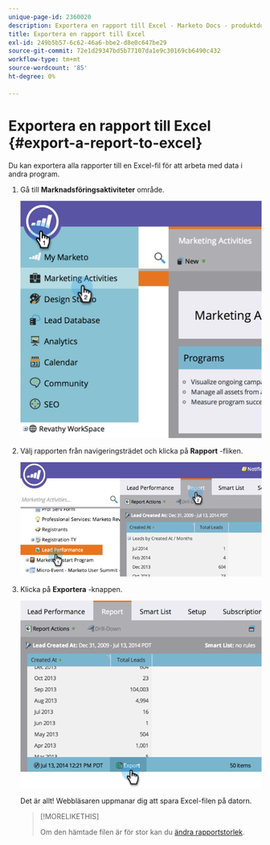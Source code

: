 ```yaml
---
unique-page-id: 2360020
description: Exportera en rapport till Excel - Marketo Docs - produktdokumentation
title: Exportera en rapport till Excel
exl-id: 249b5b57-6c62-46a6-bbe2-d8e0c647be29
source-git-commit: 72e1d29347bd5b77107da1e9c30169cb6490c432
workflow-type: tm+mt
source-wordcount: '85'
ht-degree: 0%

---
```


# Exportera en rapport till Excel {#export-a-report-to-excel}

Du kan exportera alla rapporter till en Excel-fil för att arbeta med data i andra program.

1. Gå till **Marknadsföringsaktiviteter** område.

   ![](assets/image2014-9-16-13-3a11-3a14.png)

1. Välj rapporten från navigeringsträdet och klicka på **Rapport** -fliken.

   ![](assets/image2014-9-16-13-3a11-3a18.png)

1. Klicka på **Exportera** -knappen.

   ![](assets/image2014-9-16-13-3a11-3a21.png)

   Det är allt! Webbläsaren uppmanar dig att spara Excel-filen på datorn.

   >[!MORELIKETHIS]
   >
   >Om den hämtade filen är för stor kan du [ändra rapportstorlek](/help/marketo/product-docs/reporting/basic-reporting/editing-reports/configure-report-size.md).
